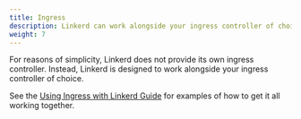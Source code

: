 ```yaml
---
title: Ingress
description: Linkerd can work alongside your ingress controller of choice.
weight: 7
---
```


For reasons of simplicity, Linkerd does not provide its own ingress controller.
Instead, Linkerd is designed to work alongside your ingress controller of choice.

See the [Using Ingress with Linkerd Guide](../tasks/using-ingress/) for examples
of how to get it all working together.
